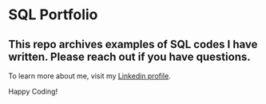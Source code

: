 # SQL Portfolio

## This repo archives examples of SQL codes I have written. Please reach out if you have questions. 

To learn more about me, visit my [Linkedin profile](https://www.linkedin.com/in/sjusti/).

Happy Coding!
